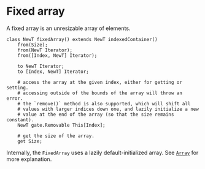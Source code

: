 # Fixed array

A fixed array is an unresizable array of elements.

```
class NewT fixedArray() extends NewT indexedContainer()
    from(Size);
    from(NewT Iterator);
    from([Index, NewT] Iterator);

    to NewT Iterator;
    to [Index, NewT] Iterator;

    # access the array at the given index, either for getting or setting.
    # accessing outside of the bounds of the array will throw an error.
    # the `remove()` method is also supported, which will shift all
    # values with larger indices down one, and lazily initialize a new
    # value at the end of the array (so that the size remains constant).
    NewT gate.Removable This[Index];

    # get the size of the array.
    get Size;
```

Internally, the `FixedArray` uses a lazily default-initialized array.
See [`Array`](./array.md) for more explanation.
